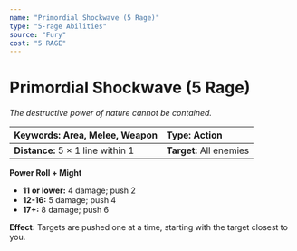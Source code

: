 ```yaml
---
name: "Primordial Shockwave (5 Rage)"
type: "5-rage Abilities"
source: "Fury"
cost: "5 RAGE"
---
```


# Primordial Shockwave (5 Rage)

*The destructive power of nature cannot be contained.*

| **Keywords:** Area, Melee, Weapon | **Type:** Action |
| :-- | :-- |
| **Distance:** 5 × 1 line within 1 | **Target:** All enemies |

**Power Roll + Might**

- **11 or lower:** 4 damage; push 2
- **12-16:** 5 damage; push 4
- **17+:** 8 damage; push 6

**Effect:** Targets are pushed one at a time, starting with the target closest to you.
